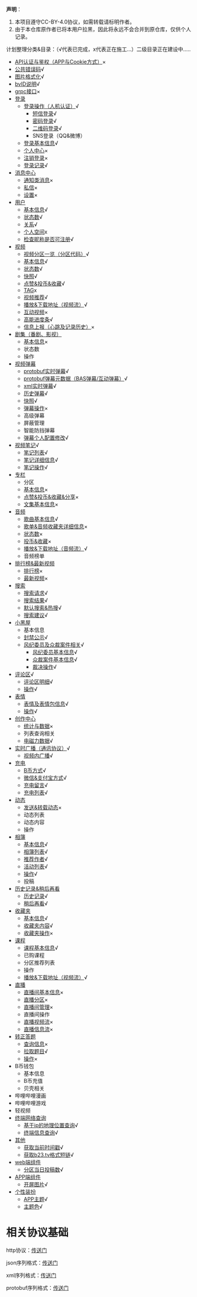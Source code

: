 **声明**：
<!--你还要检查row吗！-->
1. 本项目遵守CC-BY-4.0协议，如需转载请标明作者。
2. 由于本仓库原作者已将本用户拉黑，因此将永远不会合并到原仓库，仅供个人记录。
<!--3. <table><tr><td bgcolor=orange>假如原作者看到这条声明请直接忽略，因为虽然是我态度不好在先，但也是你先将我拉黑的，因此为了回敬就来一波互相拉黑吧</td></tr></table>-->

计划整理分类&目录：（√代表已完成，x代表正在施工...）二级目录正在建设中.....

- [API认证与鉴权（APP与Cookie方式）](other/API_auth.md)×
- [公共错误码](other/errcode.md)√
- [图片格式化](other/picture.md)√
- [bvID说明](other/bvID.md)√
- [grpc接口](grpc_api)×
- [登录](login)
  - [登录操作（人机认证）](login/login_action)√
    + [短信登录](login/login_action/SMS.md)√
    + [密码登录](login/login_action/password.md)√
    + [二维码登录](login/login_action/QR.md)√
    + SNS登录（QQ&微博）
  - [登录基本信息](login/login_info.md)√
  - [个人中心](login/member_center.md)×
  - [注销登录](login/exit.md)×
  - [登录记录](login/login_notice.md)√
- [消息中心](message)
  - [通知类消息](message/msg.md)×
  - [私信](message/private_msg.md)×
  - [设置](message/config.md)×
- [用户](user)
  - [基本信息](user/info.md)√
  - [状态数](user/status_number.md)√
  - [关系](user/relation.md)√
  - [个人空间](user/space.md)x
  - [检查昵称是否可注册](user/check_nickname.md)√
- [视频](video)
  - [视频分区一览（分区代码）](video/video_zone.md)√
  - [基本信息](video/info.md)√
  - [状态数](video/status_number.md)√
  - [快照](video/snapshot.md)√
  - [点赞&投币&收藏](video/like_coin_fav.md)√
  - [TAG](video/tags.md)x
  - [视频推荐](video/recommend.md)√
  - [播放&下载地址（视频流）](video/videostream_url.md)√
  - [互动视频](video/interact_video.md)×
  - [高能进度条](video/pbp.md)√
  - [信息上报（心跳及记录历史）](video/report.md)×
- [剧集（番剧、影视）](bangumi)
  - [基本信息](bangumi/info.md)×
  - 状态数
  - 操作
- [视频弹幕](danmaku)
  - [protobuf实时弹幕](danmaku/danmaku_proto.md)√
  - [protobuf弹幕元数据（BAS弹幕/互动弹幕）](danmaku/danmaku_view_proto.md)√
  - [xml实时弹幕](danmaku/danmaku_xml.md)√
  - [历史弹幕](danmaku/history.md)√
  - [快照](danmaku/snapshot.md)√
  - [弹幕操作](danmaku/action.md)×
  - 高级弹幕
  - 屏蔽管理
  - 智能防挡弹幕
  - [弹幕个人配置修改](danmaku/config.md)√
- [视频笔记](note)√
  - [笔记列表](note/list.md)√
  - [笔记详细信息](note/info.md)√
  - [笔记操作](note/action.md)√
- [专栏](article)
  - 分区
  - [基本信息](article/info.md)×
  - [点赞&投币&收藏&分享](article/like_coin_fav.md)×
  - [文集基本信息](article/articles.md)×
- [音频](audio)
  - [歌曲基本信息](audio/info.md)√
  - [歌单&音频收藏夹详细信息](audio/music_list.md)×
  - [状态数](audio/status_number.md)×
  - [投币&收藏](audio/coin&fav.md)×
  - [播放&下载地址（音频流）](audio/musicstream_url.md)√
  - 音频榜单
- [排行榜&最新视频](ranking&dynamic)
  - [排行榜](ranking&dynamic/ranking.md)×
  - [最新视频](ranking&dynamic/dynamic.md)×
- [搜索](search)
  - [搜索请求](search/search_request.md)√
  - [搜索结果](search/search_response.md)√
  - [默认搜索&热搜](search/hot.md)√
  - [搜索建议](search/suggest.md)√
- [小黑屋](blackroom)
  - 基本信息
  - [封禁公示](blackroom/banlist.md)√
  - [风纪委员及众裁案件相关](blackroom/jury)√
    - [风纪委员基本信息](blackroom/jury/base_info.md)√
    - [众裁案件基本信息](blackroom/jury/judgement_info.md)√
    - [裁决操作](blackroom/jury/action.md)√
- [评论区](comment)√
  - [评论区明细](comment/list.md)√
  - [操作](comment/action.md)√
- [表情](emoji)
  - [表情及表情包信息](emoji/list.md)√
  - [操作](emoji/action.md)√
- [创作中心](creativecenter)
  - [统计与数据](creativecenter/statistics&data.md)×
  - 列表查询相关
  - [电磁力数据](creativecenter/railgun.md)√
- [实时广播（通讯协议）](broadcast)√
  - [视频内广播](broadcast/video_room.md)√
- [充电](electric)
  - [B币方式](electric/Bcoin.md)√
  - [微信&支付宝方式](electric/WeChat&Alipay.md)√
  - [充电留言](electric/charge_msg.md)√
  - [充电列表](electric/charge_list.md)√
- [动态](dynamic)
  - [发送&转载动态](dynamic/publish.md)×
  - 动态列表
  - 动态内容
  - 操作
- [相簿](album)
  - [基本信息](album/info.md)√
  - [相簿列表](album/list.md)√
  - [推荐作者](album/recommend_author.md)√
  - [活动列表](album/activity_list.md)√
  - [操作](album/action.md)√
  - 投稿
- [历史记录&稍后再看](history&toview)
  - [历史记录](history&toview/history.md)√
  - [稍后再看](history&toview/toview.md)√
- [收藏夹](favlist)
  - [基本信息](fav/info.md)√
  - [收藏夹内容](fav/list.md)√
  - [收藏夹操作](fav/action.md)×
- [课程](cheese)
  - [课程基本信息](cheese/info.md)√
  - 已购课程
  - 分区推荐列表
  - 操作
  - [播放&下载地址（视频流）](cheese/videostream_url.md)√
- [直播](live)
  - [直播间基本信息](live/info.md)×
  - [直播分区](live/live_area.md)×
  - [直播间管理](live/manage.md)×
  - 直播间操作
  - [直播视频流](live/live_stream.md)×
  - [直播信息流](live/message_stream.md)×
- [转正答题](newbie_exam)
  - [查询信息](newbie_exam/info.md)×
  - [拉取题目](newbie_exam/fetch.md)√
  - [操作](newbie_exam/action.md)×
- B币钱包
  - 基本信息
  - B币充值
  - 贝壳相关
- 哔哩哔哩漫画
- 哔哩哔哩游戏
- 轻视频
- [终端网络查询](clientinfo)
  	- [基于ip的地理位置查询](clientinfo/ip.md)√
  	- [终端信息查询](clientinfo/client_info.md)√
- [其他](other)
  - [获取当前时间戳](other/time_stamp.md)√
  - [获取b23.tv格式短链](other/b23_tv.md)√
- [web端组件](web_widget)
  - [分区当日投稿数](web_widget/zone_upload.md)√
- [APP端组件](APP_widget)
  - [开屏图片](APP_widget/splash.md)√
- [个性装扮](garb)
  - [APP主题](garb/skin.md)√
  - [主题色](garb/color.md)√

# 相关协议基础

http协议：[传送门](https://www.cnblogs.com/an-wen/p/11180076.html)

json序列格式：[传送门](https://www.sojson.com/json/json_index.html)

xml序列格式：[传送门](https://www.w3school.com.cn/xml/xml_intro.asp)

protobuf序列格式：[传送门](https://www.jianshu.com/p/a24c88c0526a )
